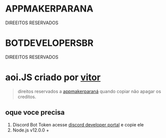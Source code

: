 # APPMAKERPARANA
DIREEITOS RESERVADOS
# BOTDEVELOPERSBR
DIREEITOS RESERVADOS
# aoi.JS criado por [vitor](http://brasilmodenycity.ga)

> direitos reservados a [appmakerparaná](http://brasilmodenycity.ga) quando copiar não apagar os creditos. 

## oque voce precisa 

1. Discord Bot Token acesse [discord developer portal](https://discord.com/developers/applications) e copie ele
2. Node.js v12.0.0 +

